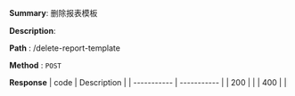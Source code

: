 **Summary**: 删除报表模板

**Description**:

**Path** : /delete-report-template

**Method** : `POST`

**Response**
| code      | Description |
| ----------- | ----------- |
|  200   |       |
|  400   |       |

